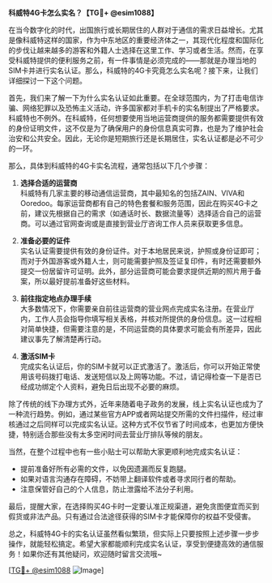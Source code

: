 **科威特4G卡怎么实名？【TG💪+ @esim1088】**

在当今数字化的时代，出国旅行或长期居住的人群对于通信的需求日益增长。尤其是像科威特这样的国家，作为中东地区的重要经济体之一，其现代化程度和国际化的步伐让越来越多的游客和外籍人士选择在这里工作、学习或者生活。然而，在享受科威特提供的便利服务之前，有一件事情是必须完成的——那就是办理当地的SIM卡并进行实名认证。那么，科威特的4G卡究竟怎么实名呢？接下来，让我们详细探讨一下这个问题。

首先，我们来了解一下为什么实名认证如此重要。在全球范围内，为了打击电信诈骗、网络犯罪以及恐怖主义活动，许多国家都对手机卡的实名制提出了严格要求。科威特也不例外。在科威特，任何想要使用当地运营商提供的服务都需要提供有效的身份证明文件，这不仅是为了确保用户的身份信息真实可靠，也是为了维护社会治安和公共安全。因此，无论你是短期旅行还是长期居住，实名认证都是必不可少的一环。

那么，具体到科威特的4G卡实名流程，通常包括以下几个步骤：

1. **选择合适的运营商**  
   科威特有几家主要的移动通信运营商，其中最知名的包括ZAIN、VIVA和Ooredoo。每家运营商都有自己的特色套餐和服务范围，因此在购买4G卡之前，建议先根据自己的需求（如通话时长、数据流量等）选择适合自己的运营商。可以通过官网查询或是直接到营业厅咨询工作人员来获取更多信息。

2. **准备必要的证件**  
   实名认证需要提供有效的身份证件。对于本地居民来说，护照或身份证即可；而对于外国游客或外籍人士，则可能需要护照及签证复印件，有时还需要额外提交一份居留许可证明。此外，部分运营商可能会要求提供近期的照片用于备案，所以最好提前准备好这些材料。

3. **前往指定地点办理手续**  
   大多数情况下，你需要亲自前往运营商的营业网点完成实名注册。在营业厅内，工作人员会指导你填写相关表格，并核对所提供的身份信息。这一过程相对简单快捷，但需要注意的是，不同运营商的具体要求可能会有所差异，因此建议事先了解清楚再行动。

4. **激活SIM卡**  
   完成实名认证后，你的SIM卡就可以正式激活了。激活后，你可以开始正常使用该号码拨打电话、发送短信以及上网等功能。不过，请记得检查一下是否已经成功绑定个人资料，避免日后出现不必要的麻烦。

除了传统的线下办理方式外，近年来随着电子政务的发展，线上实名认证也成为了一种流行趋势。例如，通过某些官方APP或者网站提交所需的文件扫描件，经过审核通过之后同样可以完成实名认证。这种方式不仅节省了时间成本，也更加方便快捷，特别适合那些没有太多空闲时间去营业厅排队等候的朋友。

当然，在整个过程中也有一些小贴士可以帮助大家更顺利地完成实名认证：

- 提前准备好所有必需的文件，以免因遗漏而反复跑腿。
- 如果对语言沟通存在障碍，不妨带上翻译软件或者寻求同行者的帮助。
- 注意保管好自己的个人信息，防止泄露给不法分子利用。

最后，提醒大家，在选择购买4G卡时一定要认准正规渠道，避免贪图便宜而买到假货或非法产品。只有通过合法途径获得的SIM卡才能保障你的权益不受侵害。

总之，科威特4G卡的实名认证虽然看似繁琐，但实际上只要按照上述步骤一步步操作，就能轻松搞定。希望大家都能顺利完成实名认证，享受到便捷高效的通信服务！如果你还有其他疑问，欢迎随时留言交流哦~

[[TG💪+ @esim1088](https://t.me/s/esim1088) ![Image](https://i.postimg.cc/4NQfJmqS/Snipaste-2025-05-13-00-14-12.png)]